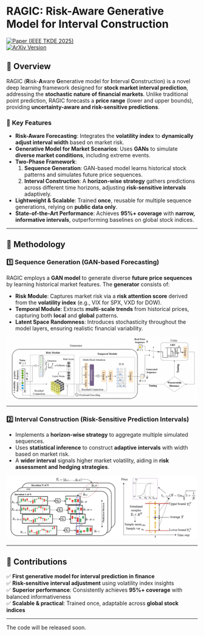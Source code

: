 # RAGIC: Risk-Aware Generative Model for Interval Construction  

[![Paper (IEEE TKDE 2025)](https://img.shields.io/badge/Paper-TKDE%202025-blue)](https://ieeexplore.ieee.org/abstract/document/10885039)  
[![ArXiv Version](https://img.shields.io/badge/ArXiv-2402.10760-red)](https://arxiv.org/abs/2402.10760)  

## 🔹 Overview  

RAGIC (**R**isk-**A**ware **G**enerative model for **I**nterval **C**onstruction) is a novel deep learning framework designed for **stock market interval prediction**, addressing the **stochastic nature of financial markets**. Unlike traditional point prediction, RAGIC forecasts a **price range** (lower and upper bounds), providing **uncertainty-aware and risk-sensitive predictions**.  

### 🌟 **Key Features**  
- **Risk-Aware Forecasting**: Integrates the **volatility index** to **dynamically adjust interval width** based on market risk.  
- **Generative Model for Market Scenarios**: Uses **GANs** to simulate **diverse market conditions**, including extreme events.  
- **Two-Phase Framework**:  
  1. **Sequence Generation**: GAN-based model learns historical stock patterns and simulates future price sequences.  
  2. **Interval Construction**: A **horizon-wise strategy** gathers predictions across different time horizons, adjusting **risk-sensitive intervals** adaptively.  
- **Lightweight & Scalable**: Trained **once**, reusable for multiple sequence generations, relying on **public data only**.  
- **State-of-the-Art Performance**: Achieves **95%+ coverage** with **narrow, informative intervals**, outperforming baselines on global stock indices.  

---

## 📖 **Methodology**  

### **1️⃣ Sequence Generation (GAN-based Forecasting)**  
RAGIC employs a **GAN model** to generate diverse **future price sequences** by learning historical market features. The **generator** consists of:  
- **Risk Module**: Captures market risk via a **risk attention score** derived from the **volatility index** (e.g., VIX for SPX, VXD for DOW).  
- **Temporal Module**: Extracts **multi-scale trends** from historical prices, capturing both **local** and **global** patterns.  
- **Latent Space Randomness**: Introduces stochasticity throughout the model layers, ensuring realistic financial variability.  

<p align="center">
  <img src="asset/sequence_generation.png" width="600">
</p>

---

### **2️⃣ Interval Construction (Risk-Sensitive Prediction Intervals)**  
- Implements a **horizon-wise strategy** to aggregate multiple simulated sequences.  
- Uses **statistical inference** to construct **adaptive intervals** with width based on market risk.  
- A **wider interval** signals higher market volatility, aiding in **risk assessment and hedging strategies**.  

<p align="center">
  <img src="asset/interval_construction.png" width="600">
</p>

---

## 🚀 **Contributions**  
✅ **First generative model for interval prediction in finance**  
✅ **Risk-sensitive interval adjustment** using volatility index insights  
✅ **Superior performance**: Consistently achieves **95%+ coverage** with balanced informativeness  
✅ **Scalable & practical**: Trained once, adaptable across **global stock indices**  

---

The code will be released soon.
